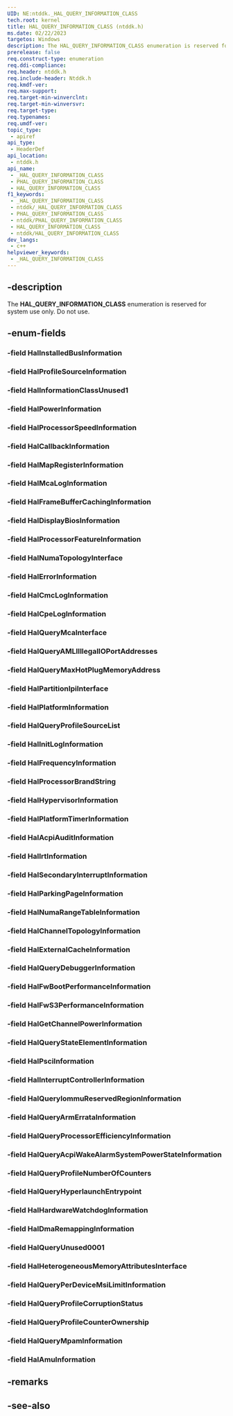 ```yaml
---
UID: NE:ntddk._HAL_QUERY_INFORMATION_CLASS
tech.root: kernel
title: HAL_QUERY_INFORMATION_CLASS (ntddk.h)
ms.date: 02/22/2023
targetos: Windows
description: The HAL_QUERY_INFORMATION_CLASS enumeration is reserved for system use only. Do not use.
prerelease: false
req.construct-type: enumeration
req.ddi-compliance: 
req.header: ntddk.h
req.include-header: Ntddk.h
req.kmdf-ver: 
req.max-support: 
req.target-min-winverclnt: 
req.target-min-winversvr: 
req.target-type: 
req.typenames: 
req.umdf-ver: 
topic_type:
 - apiref
api_type:
 - HeaderDef
api_location:
 - ntddk.h
api_name:
 - _HAL_QUERY_INFORMATION_CLASS
 - PHAL_QUERY_INFORMATION_CLASS
 - HAL_QUERY_INFORMATION_CLASS
f1_keywords:
 - _HAL_QUERY_INFORMATION_CLASS
 - ntddk/_HAL_QUERY_INFORMATION_CLASS
 - PHAL_QUERY_INFORMATION_CLASS
 - ntddk/PHAL_QUERY_INFORMATION_CLASS
 - HAL_QUERY_INFORMATION_CLASS
 - ntddk/HAL_QUERY_INFORMATION_CLASS
dev_langs:
 - c++
helpviewer_keywords:
 - _HAL_QUERY_INFORMATION_CLASS
---
```


## -description

The **HAL_QUERY_INFORMATION_CLASS** enumeration is reserved for system use only. Do not use.

## -enum-fields

### -field HalInstalledBusInformation

### -field HalProfileSourceInformation

### -field HalInformationClassUnused1

### -field HalPowerInformation

### -field HalProcessorSpeedInformation

### -field HalCallbackInformation

### -field HalMapRegisterInformation

### -field HalMcaLogInformation

### -field HalFrameBufferCachingInformation

### -field HalDisplayBiosInformation

### -field HalProcessorFeatureInformation

### -field HalNumaTopologyInterface

### -field HalErrorInformation

### -field HalCmcLogInformation

### -field HalCpeLogInformation

### -field HalQueryMcaInterface

### -field HalQueryAMLIIllegalIOPortAddresses

### -field HalQueryMaxHotPlugMemoryAddress

### -field HalPartitionIpiInterface

### -field HalPlatformInformation

### -field HalQueryProfileSourceList

### -field HalInitLogInformation

### -field HalFrequencyInformation

### -field HalProcessorBrandString

### -field HalHypervisorInformation

### -field HalPlatformTimerInformation

### -field HalAcpiAuditInformation

### -field HalIrtInformation

### -field HalSecondaryInterruptInformation

### -field HalParkingPageInformation

### -field HalNumaRangeTableInformation

### -field HalChannelTopologyInformation

### -field HalExternalCacheInformation

### -field HalQueryDebuggerInformation

### -field HalFwBootPerformanceInformation

### -field HalFwS3PerformanceInformation

### -field HalGetChannelPowerInformation

### -field HalQueryStateElementInformation

### -field HalPsciInformation

### -field HalInterruptControllerInformation

### -field HalQueryIommuReservedRegionInformation

### -field HalQueryArmErrataInformation

### -field HalQueryProcessorEfficiencyInformation

### -field HalQueryAcpiWakeAlarmSystemPowerStateInformation

### -field HalQueryProfileNumberOfCounters

### -field HalQueryHyperlaunchEntrypoint

### -field HalHardwareWatchdogInformation

### -field HalDmaRemappingInformation

### -field HalQueryUnused0001

### -field HalHeterogeneousMemoryAttributesInterface

### -field HalQueryPerDeviceMsiLimitInformation

### -field HalQueryProfileCorruptionStatus

### -field HalQueryProfileCounterOwnership

### -field HalQueryMpamInformation

### -field HalAmuInformation

## -remarks

## -see-also
